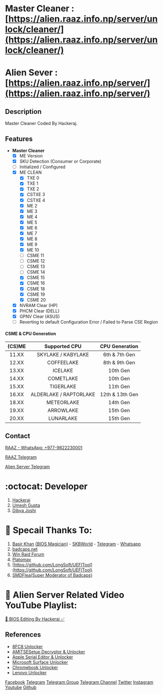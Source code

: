 # Master Cleaner : [https://alien.raaz.info.np/server/unlock/cleaner/](https://alien.raaz.info.np/server/unlock/cleaner/)
# Alien Sever : [https://alien.raaz.info.np/server/](https://alien.raaz.info.np/server/)
 
## Description
Master Cleaner Coded By Hackeraj.

## Features
- ****Master Cleaner****
    * [x] ME Version
    * [x] SKU Detection (Consumer or Corporate)
    * [ ] Initialized / Configured
    * [x] ME CLEAN
      * [x] TXE 0
      * [x] TXE 1
      * [x] TXE 2
      * [x] CSTXE 3
      * [x] CSTXE 4
      * [x] ME 2
      * [x] ME 3
      * [x] ME 4
      * [x] ME 5
      * [x] ME 6
      * [x] ME 7
      * [x] ME 8
      * [x] ME 9
      * [x] ME 10
      * [ ] CSME 11
      * [ ] CSME 12
      * [ ] CSME 13
      * [ ] CSME 14
      * [x] CSME 15
      * [x] CSME 16
      * [x] CSME 18
      * [x] CSME 19
      * [x] CSME 20
    * [x] NVRAM Clear (HP)
    * [x] PHCM Clear (DELL)
    * [x] GPNV Clear (ASUS)
    * [ ] Reverting to default Configuration Error / Failed to Parse CSE Region
 
#### **CSME & CPU Generation**

|   **(CS)ME**   |    **Supported CPU**   | **CPU Generation** |
|:--------------:|:----------------------:|:------------------:|
|      11.XX     |  SKYLAKE / KABYLAKE    |   6th & 7th Gen    |
|      12.XX     |       COFFEELAKE       |   8th & 9th Gen    |
|      13.XX     |        ICELAKE         |     10th Gen       |
|      14.XX     |       COMETLAKE        |     10th Gen       |
|      15.XX     |       TIGERLAKE        |     11th Gen       |
|      16.XX     | ALDERLAKE / RAPTORLAKE |   12th & 13th Gen  |
|      18.XX     |       METEORLAKE       |     14th Gen       |
|      19.XX     |       ARROWLAKE        |     15th Gen       |
|      20.XX     |       LUNARLAKE        |     15th Gen       |


## Contact
  [RAAZ - WhatsApp: +977-9822230001](https://wa.me/9779822230001?text=)

   [RAAZ Telegram](https://t.me/HackerajOfficial)

  [Alien Server Telegram](https://t.me/AlienServerNP)


# :octocat: Developer
1. [Hackeraj](https://www.facebook.com/HackerajOfficial/)
2. [Umesh Gupta](https://www.facebook.com/umeshkumarguptanp)
3. [Dibya Joshi](https://www.facebook.com/dibya.joshi.99)

# 🙏 Specail Thanks To:
1. [Basir Khan](https://t.me/SKBASIRSONA) [(BIOS Magician)](https://mecleaner.in/) - [SKBWorld](https://www.skbworld.co/) - [Telegram](https://t.me/SKBASIRSONA) - [Whatsapp](https://wa.me/919861606292)
2. [badcaps.net](https://www.badcaps.net/)
3. [Win Raid Forum](https://winraid.level1techs.com/)
4. [Platomav](https://github.com/platomav)
5. [https://github.com/LongSoft/UEFITool](https://github.com/LongSoft/UEFITool)
6. [SMDFlea(Super Moderator of Badcaps)](https://www.badcaps.net/member/237374-smdflea)


# 🙏 Alien Server Related Video YouTube Playlist: 
   [🙏 BIOS Editing By Hackeraj ✅](https://www.youtube.com/playlist?list=PLO1oF_RhO3ZNttVCRRcU3r2YteQgUcUpX)

## References
- [8FC8 Unlocker](https://github.com/HackerajOfficial/Alien-Server/blob/main/8FC8%20Unlocker.md)
- [AMITSESetup Decryptor & Unlocker](https://github.com/HackerajOfficial/Alien-Server/blob/main/AMITSESetup.md/)
- [Apple Serial Editor & Unlocker](https://github.com/HackerajOfficial/Alien-Server/blob/main/Apple%20Serial%20Editor%20%26%20Unlocker.md)
- [Microsoft Surface Unlocker](https://github.com/HackerajOfficial/Alien-Server/blob/main/Microsoft%20Surface%20Unlocker.md)
- [Chromebook Unlocker](https://github.com/HackerajOfficial/Alien-Server/blob/main/Chromebook%20Unlocker.md)
- [Lenovo Unlocker](https://github.com/HackerajOfficial/Alien-Server/blob/main/Lenovo%20Unlocker.md)
  
 

[Facebook](https://www.facebook.com/HackerajOfficial/)
[Telegram](https://t.me/HackerajOfficial)
[Telegram Group](https://t.me/AlienServerNP)
[Telegram Channel](https://t.me/AcerComputerCenter)
[Twitter](https://twitter.com/Hackeraj_np/)
[Instagram](https://www.instagram.com/hackeraj/)
[Youtube](https://www.youtube.com/Hackeraj/)
[Github](https://www.github.com/HackerajOfficial/)
